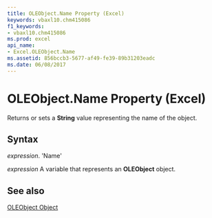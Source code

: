 ```yaml
---
title: OLEObject.Name Property (Excel)
keywords: vbaxl10.chm415086
f1_keywords:
- vbaxl10.chm415086
ms.prod: excel
api_name:
- Excel.OLEObject.Name
ms.assetid: 856bccb3-5677-af49-fe39-89b31203eadc
ms.date: 06/08/2017
---
```



# OLEObject.Name Property (Excel)

Returns or sets a  **String** value representing the name of the object.


## Syntax

 _expression_. 'Name'

 _expression_ A variable that represents an **OLEObject** object.


## See also


[OLEObject Object](Excel.OLEObject.md)

